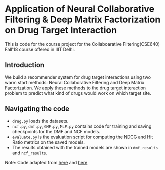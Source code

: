# Application of Neural Collaborative Filtering & Deep Matrix Factorization on Drug Target Interaction
This is code for the course project for the Collaboarative Filtering(CSE640) Fall'18 course offered in IIIT Delhi.

## Introduction
We build a recommender system for drug target interactions using two warm start methods: Neural Collaborative Filtering and Deep Matrix Factorization. We apply these methods to the drug target interaction problem to predict what kind of
drugs would work on which target site.

## Navigating the code
- `drug.py` loads the datasets.
- `ncf.py`, `dmf.py`, `GMF.py`, `MLP.py` contains code for training and saving checkpoints for the DMF and NCF models.
- `evaluate.py` is the evaluation script for computing the NDCG and Hit Ratio metrics on the saved models.
- The results obtained with the trained models are shown in `dmf_results` and `ncf_results`.

Note: Code adapted from [here](https://github.com/RuidongZ/Deep_Matrix_Factorization_Models) and [here](https://github.com/hexiangnan/neural_collaborative_filtering/)

